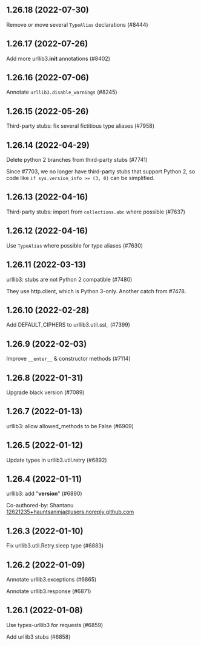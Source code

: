 ## 1.26.18 (2022-07-30)

Remove or move several `TypeAlias` declarations (#8444)

## 1.26.17 (2022-07-26)

Add more urllib3.__init__ annotations (#8402)

## 1.26.16 (2022-07-06)

Annotate `urllib3.disable_warnings` (#8245)

## 1.26.15 (2022-05-26)

Third-party stubs: fix several fictitious type aliases (#7958)

## 1.26.14 (2022-04-29)

Delete python 2 branches from third-party stubs (#7741)

Since #7703, we no longer have third-party stubs that support Python 2, so code like `if sys.version_info >= (3, 0)` can be simplified.

## 1.26.13 (2022-04-16)

Third-party stubs: import from `collections.abc` where possible (#7637)

## 1.26.12 (2022-04-16)

Use `TypeAlias` where possible for type aliases (#7630)

## 1.26.11 (2022-03-13)

urllib3: stubs are not Python 2 compatible (#7480)

They use http.client, which is Python 3-only. Another catch from #7478.

## 1.26.10 (2022-02-28)

Add DEFAULT_CIPHERS to urllib3.util.ssl_ (#7399)

## 1.26.9 (2022-02-03)

Improve `__enter__` & constructor methods (#7114)

## 1.26.8 (2022-01-31)

Upgrade black version (#7089)

## 1.26.7 (2022-01-13)

urllib3: allow allowed_methods to be False (#6909)

## 1.26.5 (2022-01-12)

Update types in urllib3.util.retry (#6892)

## 1.26.4 (2022-01-11)

urllib3: add "__version__" (#6890)

Co-authored-by: Shantanu <12621235+hauntsaninja@users.noreply.github.com>

## 1.26.3 (2022-01-10)

Fix urllib3.util.Retry.sleep type (#6883)

## 1.26.2 (2022-01-09)

Annotate urllib3.exceptions (#6865)

Annotate urllib3.response (#6871)

## 1.26.1 (2022-01-08)

Use types-urllib3 for requests (#6859)

Add urllib3 stubs (#6858)

